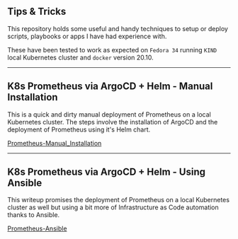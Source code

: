 ## Tips & Tricks
This repository holds some useful and handy techniques to setup or deploy scripts, playbooks or apps I have had experience with.

These have been tested to work as expected on `Fedora 34` running `KIND` local Kubernetes cluster and `docker` version 20.10. 

---

## K8s Prometheus via ArgoCD + Helm - Manual Installation
This is a quick and dirty manual deployment of Prometheus on a local Kubernetes cluster. The steps involve the installation of ArgoCD and the deployment of Prometheus using it's Helm chart.

[Prometheus-Manual_Installation](Prometheus-Manual_Installation/README.md)


---

## K8s Prometheus via ArgoCD + Helm - Using Ansible
This writeup promises the deployment of Prometheus on a local Kubernetes cluster as well but using a bit more of Infrastructure as Code automation thanks to Ansible. 

[Prometheus-Ansible](Prometheus-Ansible/README.md)